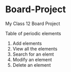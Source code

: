 # Board-Project
My Class 12 Board Project

Table of periodic elements 

1. Add elements
2. View all the elements
3. Search for an elemt
4. Modify an element
5. Delete an element